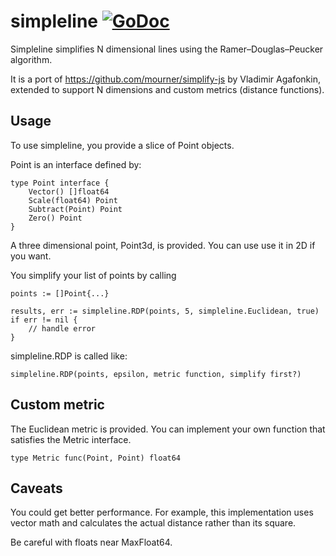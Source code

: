 # simpleline <a href="https://godoc.org/github.com/deet/simpleline"><img src="https://godoc.org/github.com/deet/simpleline?status.svg" alt="GoDoc"></a>

Simpleline simplifies N dimensional lines using the Ramer–Douglas–Peucker algorithm.

It is a port of https://github.com/mourner/simplify-js by Vladimir Agafonkin, extended to support N dimensions and custom metrics (distance functions).

## Usage

To use simpleline, you provide a slice of Point objects.

Point is an interface defined by:

	type Point interface {
		Vector() []float64
		Scale(float64) Point
		Subtract(Point) Point
		Zero() Point
	}

A three dimensional point, Point3d, is provided. You can use use it in 2D if you want.

You simplify your list of points by calling 
	
	points := []Point{...}

	results, err := simpleline.RDP(points, 5, simpleline.Euclidean, true)
	if err != nil {
		// handle error
	}

simpleline.RDP is called like:

	simpleline.RDP(points, epsilon, metric function, simplify first?)

## Custom metric

The Euclidean metric is provided. You can implement your own function that satisfies the Metric interface.

	type Metric func(Point, Point) float64

## Caveats

You could get better performance. For example, this implementation uses vector math and calculates the actual distance rather than its square.

Be careful with floats near MaxFloat64.